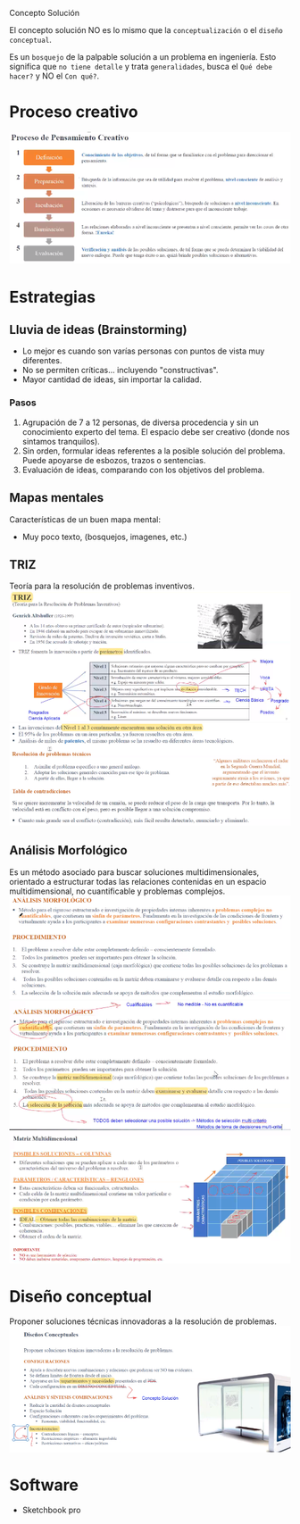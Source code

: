 Concepto Solución

El concepto solución NO es lo mismo que la `conceptualización` o el `diseño conceptual`.

Es un `bosquejo` de la palpable solución a un problema en ingeniería. Esto significa que `no tiene detalle` y trata `generalidades`, busca el `Qué debe hacer?` y NO el `Con qué?`.

# Proceso creativo
![2e8bda1bfda3ba113aafd5469661c7ed.png](../../img/f461a191e35647df953fb792663266ee.png)

# Estrategias
## Lluvia de ideas (Brainstorming)
* Lo mejor es cuando son varías personas con puntos de vista muy diferentes.
* No se permiten críticas... incluyendo "constructivas".
* Mayor cantidad de ideas, sin importar la calidad.

### Pasos
1. Agrupación de 7 a 12 personas, de diversa procedencia y sin un conocimiento experto del tema. El espacio debe ser creativo (donde nos sintamos tranquilos).
2. Sin orden, formular ideas referentes a la posible solución del problema. Puede apoyarse de esbozos, trazos o sentencias.
3. Evaluación de ideas, comparando con los objetivos del problema.

## Mapas mentales
Características de un buen mapa mental:
* Muy poco texto, (bosquejos, imagenes, etc.)

## TRIZ
Teoría para la resolución de problemas inventivos.
![9ea8265a26b700cc00cf655989d075ec.png](../../img/f280b33841634b0b81cca61961156813.png)
![a65cc2332cbdd9f639831f0992660ed2.png](../../img/e71e52df9610417fb385ed70257ef0cd.png)

## Análisis Morfológico
Es un método asociado para buscar soluciones multidimensionales, orientado a estructurar todas las relaciones contenidas en un espacio multidimensional, no cuantificable y problemas complejos.
![a1f3338499f618d4372e955cf44e7ee1.png](../../img/32e2d714048f416d9c09bdc22bf64717.png)
![921b145685defee1385cff900b74b46e.png](../../img/39884b4dcecf4213a7a31610a64a24d6.png)
![3f580118bd4fa2b455e742f262842739.png](../../img/c9e3f8569a9e43f998144d7934132066.png)

# Diseño conceptual
Proponer soluciones técnicas innovadoras a la resolución de problemas.
![f3e6545365441346f9aab20ed491af27.png](../../img/bf017e0d3fdd4558b78437e17b781fda.png)

# Software
* Sketchbook pro
